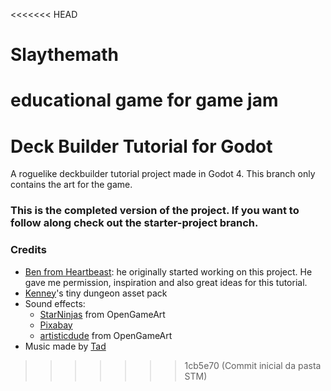 <<<<<<< HEAD
# Slaythemath
educational game for game jam
=======
# Deck Builder Tutorial for Godot
A roguelike deckbuilder tutorial project made in Godot 4.
This branch only contains the art for the game.

### This is the completed version of the project. If you want to follow along check out the starter-project branch.

### Credits
- [Ben from Heartbeast](https://www.youtube.com/@uheartbeast): he originally started working on this project. He gave me permission, inspiration and also great ideas for this tutorial.
- [Kenney](https://kenney.nl)'s tiny dungeon asset pack
- Sound effects:
  - [StarNinjas](https://opengameart.org/users/starninjas) from OpenGameArt 
  - [Pixabay](https://pixabay.com/sound-effects/shield-guard-6963/) 
  - [artisticdude](https://opengameart.org/users/artisticdude) from OpenGameArt
- Music made by [Tad](https://www.youtube.com/c/Tadon)
>>>>>>> 1cb5e70 (Commit inicial da pasta STM)
